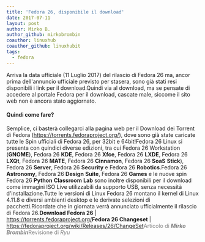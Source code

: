 ```yaml
---
title: 'Fedora 26, disponibile il download'
date: 2017-07-11
layout: post
author: Mirko B.
author_github: mirkobrombin
coauthor: linuxhub
coauthor_github: linuxhubit
tags:
  - fedora
---
```

Arriva la data ufficiale (11 Luglio 2017) del rilascio di Fedora 26 ma, ancor prima dell'annuncio ufficiale previsto per stasera, sono già stati resi disponibili i link per il download.Quindi via al download, ma se pensate di accedere al portale Fedora per il download, cascate male, siccome il sito web non è ancora stato aggiornato.<h4>Quindi come fare?</h4>Semplice, ci basterà collegarci alla pagina web per il Download dei Torrent di Fedora (<a href="https://torrents.fedoraproject.org/">https://torrents.fedoraproject.org/</a>), dove sono già state caricate tutte le Spin ufficiali di Fedora 26, per 32bit e 64bit!Fedora 26 Linux si presenta con quindici diverse edizioni, tra cui Fedora 26 Workstation (<strong>GNOME</strong>), Fedora 26 <strong>KDE</strong>, Fedora 26 <strong>Xfce</strong>, Fedora 26 <strong>LXDE</strong>, Fedora 26 <strong>LXQt</strong>, Fedora 26 <strong>MATE</strong>, Fedora 26 <strong>Cinnamon</strong>, Fedora 26 <strong>SoaS</strong> <strong>Stick</strong>), Fedora 26 <strong>Server</strong>, Fedora 26 <strong>Security</strong> e Fedora 26 <strong>Robotics</strong>.Fedora 26 <strong>Astronomy</strong>, Fedora 26 <strong>Design</strong> <strong>Suite</strong>, Fedora 26 <strong>Games</strong> e le nuove spin Fedora 26 <strong>Python</strong> <strong>Classroom</strong> <strong>Lab</strong> sono inoltre disponibili per il download come immagini ISO Live utilizzabili da supporto USB, senza necessità d'installazione.Tutte le versioni di Linux Fedora 26 montano il kernel di Linux 4.11.8 e diversi ambienti desktop e le derivate selezioni di pacchetti.Ricordate che in giornata verrà annunciato ufficialmente il rilascio di Fedora 26.<strong>Download Fedora 26</strong> |<a href="https://torrents.fedoraproject.org/"> https://torrents.fedoraproject.org/</a><strong>Fedora 26 Changeset</strong> |<a href="https://fedoraproject.org/wiki/Releases/26/ChangeSet"> https://fedoraproject.org/wiki/Releases/26/ChangeSet</a><span style="color: #808080;">Articolo di <em><strong>Mirko Brombin</strong></em></span><span style="color: #808080;">Revisione di <em>Ryu</em></span>